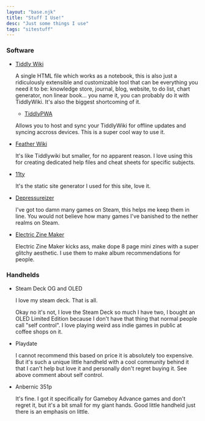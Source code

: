 ```yaml
---
layout: "base.njk"
title: "Stuff I Use!"
desc: "Just some things I use"
tags: "sitestuff"
---
```


### Software

- [Tiddly Wiki](https://tiddlywiki.com/)

    A single HTML file which works as a notebook, this is also just a ridiculously extensible and customizable tool that can be everything you need it to be: knowledge store, journal, blog, website, to do list, chart generator, non linear book... you name it, you can probably do it with TiddlyWiki. It's also the biggest shortcoming of it.

    - [TiddlyPWA](https://tiddly.packett.cool/)

    Allows you to host and sync your TiddlyWiki for offline updates and syncing accross devices. This is a super cool way to use it.

- [Feather Wiki](https://feather.wiki/)

    It's like Tiddlywiki but smaller, for no apparent reason. I love using this for creating dedicated help files and cheat sheets for specific subjects.

- [11ty](https://www.11ty.dev/)

    It's the static site generator I used for this site, love it.

- [Depressureizer](https://github.com/Depressurizer/Depressurizer)

    I've got too damn many games on Steam, this helps me keep them in line. You would not believe how many games I've banished to the nether realms on Steam.

- [Electric Zine Maker](https://alienmelon.itch.io/electric-zine-maker)

    Electric Zine Maker kicks ass, make dope 8 page mini zines with a super glitchy aesthetic. I use them to make album recommendations for people.

### Handhelds

- Steam Deck OG and OLED

    I love my steam deck. That is all.

    Okay no it's not, I love the Steam Deck so much I have two, I bought an OLED Limited Edition because I don't have that thing that normal people call "self control". I love playing weird ass indie games in public at coffee shops on it.

- Playdate

    I cannot recommend this based on price it is absolutely too expensive. But it's such a unique little handheld with a cool community behind it that I can't help but love it and personally don't regret buying it. See above comment about self control.

- Anbernic 351p

    It's fine. I got it specifically for Gameboy Advance games and don't regret it, but it's a bit small for my giant hands. Good little handheld just there is an emphasis on little.

